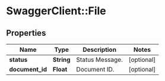 # SwaggerClient::File

## Properties
Name | Type | Description | Notes
------------ | ------------- | ------------- | -------------
**status** | **String** | Status Message. | [optional] 
**document_id** | **Float** | Document ID. | [optional] 


